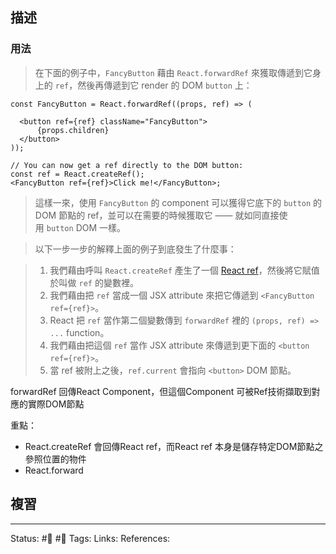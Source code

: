 ## 描述




### 用法



> 在下面的例子中，`FancyButton` 藉由 `React.forwardRef` 來獲取傳遞到它身上的 `ref`，然後再傳遞到它 render 的 DOM `button` 上：

```
const FancyButton = React.forwardRef((props, ref) => (  

  <button ref={ref} className="FancyButton">    
	  {props.children}
  </button>
));

// You can now get a ref directly to the DOM button:
const ref = React.createRef();
<FancyButton ref={ref}>Click me!</FancyButton>;
```

> 這樣一來，使用 `FancyButton` 的 component 可以獲得它底下的 `button` 的 DOM 節點的 ref，並可以在需要的時候獲取它 —— 就如同直接使用 `button` DOM 一樣。

> 以下一步一步的解釋上面的例子到底發生了什麼事：

> 1.  我們藉由呼叫 `React.createRef` 產生了一個 [React ref](https://zh-hant.reactjs.org/docs/refs-and-the-dom.html)，然後將它賦值於叫做 `ref` 的變數裡。
> 2.  我們藉由把 `ref` 當成一個 JSX attribute 來把它傳遞到 `<FancyButton ref={ref}>`。
> 3.  React 把 `ref` 當作第二個變數傳到 `forwardRef` 裡的 `(props, ref) => ...` function。
> 4.  我們藉由把這個 `ref` 當作 JSX attribute 來傳遞到更下面的 `<button ref={ref}>`。
> 5.  當 ref 被附上之後，`ref.current` 會指向 `<button>` DOM 節點。


  
forwardRef 回傳React Component，但這個Component 可被Ref技術擷取到對應的實際DOM節點



重點：
- React.createRef 會回傳React ref，而React ref 本身是儲存特定DOM節點之參照位置的物件
- React.forward


## 複習

---
Status: #🌱 #📓 
Tags:
Links:
References:
